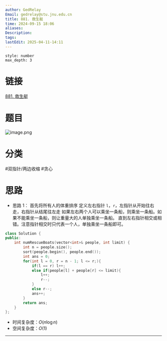 ```yaml
---
author: GedRelay
Email: gedrelay@stu.jnu.edu.cn
title: 881. 救生艇
time: 2024-09-15 18:06
aliases: 
Description: 
tags: 
lastEdit: 2025-04-11-14:11
---
```


```toc
style: number
max_depth: 3
```

# 链接
[881. 救生艇](https://leetcode.cn/problems/boats-to-save-people/) 

# 题目
![image.png](https://ged-pic-bed.oss-cn-guangzhou.aliyuncs.com/img/202409151806698.png)


# 分类
#双指针/两边收缩 #贪心 

# 思路
- 思路 1：
首先将所有人的体重排序
定义左右指针 `l`，`r`，左指针从开始往右走，右指针从结尾往左走
如果左右两个人可以乘坐一条船，则乘坐一条船。如果不能乘坐一条船，则让重量大的人单独乘坐一条船。
直到左右指针相交或相错。注意指针相交时只代表一个人，单独乘坐一条船即可。


```cpp
class Solution {
public:
    int numRescueBoats(vector<int>& people, int limit) {
        int n = people.size();
        sort(people.begin(), people.end());
        int ans = 0;
        for(int l = 0, r = n - 1; l <= r;){
            if(l == r) l++;
            else if(people[l] + people[r] <= limit){
                l++;
                r--;
            }
            else r--;
            ans++;
        }
        return ans;
    }
};
```


- 时间复杂度：${O\left( n\log n \right)  }$ 
- 空间复杂度：${O\left( 1 \right)  }$ 


---

